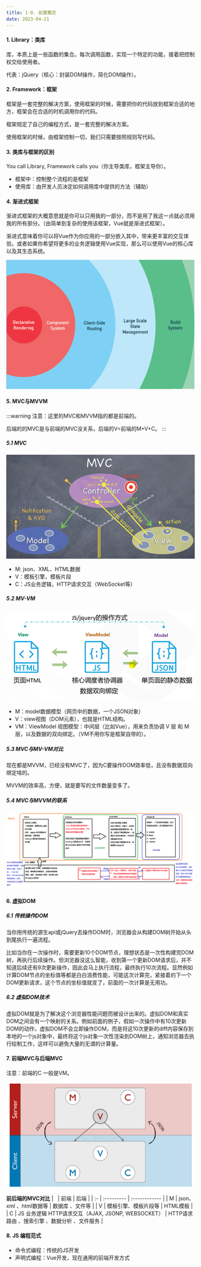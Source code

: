 ```yaml
---
title: 1-0. 前置概念
date: 2023-04-21
---
```

#### 1. Library：类库
库，本质上是一些函数的集合。每次调用函数，实现一个特定的功能，接着把控制权交给使用者。

代表：jQuery（核心：封装DOM操作，简化DOM操作）。

#### 2. Framework：框架
框架是一套完整的解决方案，使用框架的时候，需要把你的代码放到框架合适的地方，框架会在合适的时机调用你的代码。

框架规定了自己的编程方式，是一套完整的解决方案。

使用框架的时候，由框架控制一切，我们只需要按照规则写代码。

#### 3. 类库与框架的区别
You call Library, Framework calls you（你主导类库，框架主导你）。
- 框架中：控制整个流程的是框架
- 使用库：由开发人员决定如何调用库中提供的方法（辅助）

#### 4. 渐进式框架
渐进式框架的大概意思就是你可以只用我的一部分，而不是用了我这一点就必须用我的所有部分。（由简单到复杂的使用该框架，Vue就是渐进式框架）。

渐进式意味着你可以将Vue作为你应用的一部分嵌入其中，带来更丰富的交互体验。或者如果你希望将更多的业务逻辑使用Vue实现，那么可以使用Vue的核心库以及其生态系统。

![1-0-1](/img/vue/vue/1-0-1.png)


#### 5. MVC与MVVM
:::warning
注意：这里的MVC和MVVM指的都是前端的。

后端的的MVC是与前端的MVC没关系，后端的V=前端的M+V+C。
:::
##### 5.1 MVC

![1-0-2](/img/vue/vue/1-0-2.png)

- M: json、XML、HTML数据
- V：模板引擎，模板片段
- C：JS业务逻辑，HTTP请求交互（WebSocket等）

##### 5.2 MV-VM

![1-0-3](/img/vue/vue/1-0-3.png)

- M：model数据模型（网页中的数据，一个JSON对象）
- V：view视图（DOM元素），也就是HTML结构。
- VM：ViewModel 视图模型：中间层（比如Vue），用来负责协调 V 层 和 M 层，以及数据的双向绑定。（VM不用你写是框架自带的）。

##### 5.3 MVC与MV-VM对比
现在都是MVVM，已经没有MVC了，因为C要操作DOM效率低，且没有数据双向绑定啥的。

MVVM的效率高，方便，就是要写的文件数量变多了。

##### 5.4 MVC与MVVM的联系

![1-0-4](/img/vue/vue/1-0-4.png)

#### 6. 虚拟DOM
##### 6.1 传统操作DOM
当你用传统的源生api或jQuery去操作DOM时，浏览器会从构建DOM树开始从头到尾执行一遍流程。

比如当你在一次操作时，需要更新10个DOM节点，理想状态是一次性构建完DOM树，再执行后续操作。但浏览器没这么智能，收到第一个更新DOM请求后，并不知道后续还有9次更新操作，因此会马上执行流程，最终执行10次流程。显然例如计算DOM节点的坐标值等都是白白浪费性能，可能这次计算完，紧接着的下一个DOM更新请求，这个节点的坐标值就变了，前面的一次计算是无用功。

##### 6.2 虚拟DOM技术
虚拟DOM就是为了解决这个浏览器性能问题而被设计出来的。虚拟DOM和真实DOM之间会有一个映射的关系。例如前面的例子，假如一次操作中有10次更新DOM的动作，虚拟DOM不会立即操作DOM，而是将这10次更新的diff内容保存到本地的一个js对象中，最终将这个js对象一次性渲染到DOM树上，通知浏览器去执行绘制工作，这样可以避免大量的无谓的计算量。

#### 7. 前端MVC与后端MVC
注意：前端的C 一般是VM。

![1-0-5](/img/vue/vue/1-0-5.png)

**前后端的MVC对比**
|    | 前端   | 后端    |
| :- | :--------- | :------------ |
| M  | json、 xml 、html数据等 | 数据库 、文件等      |
| V  | 模板引擎、模板片段等    | HTML模板          |
| C  | JS 业务逻辑 HTTP请求交互（AJAX, JSONP, WEBSOCKET） | HTTP请求路由 、搜索引擎 、数据分析 、文件服务 |

#### 8. JS 编程范式
- 命令式编程：传统的JS开发
- 声明式编程：Vue开发，现在通用的前端开发方式

